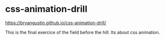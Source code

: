 # css-animation-drill
https://bryangustin.github.io/css-animation-drill/


This is the final exercice of the field before the hill.
Its about css animation.
